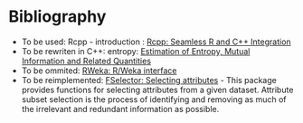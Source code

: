 # Bibliography

- To be used: Rcpp - introduction : [Rcpp: Seamless R and C++ Integration](http://dirk.eddelbuettel.com/code/rcpp/Rcpp-introduction.pdf)
- To be rewriten in C++: entropy: [Estimation of Entropy, Mutual Information and Related Quantities](https://cran.r-project.org/web/packages/entropy/index.html)
- To be ommited: [RWeka: R/Weka interface](https://cran.r-project.org/web/packages/RWeka/index.html)
- To be reimplemented: [FSelector: Selecting attributes](https://cran.r-project.org/web/packages/FSelector/index.html) - This package provides functions for selecting attributes from a given dataset. Attribute subset selection is the process of identifying and removing as much of the irrelevant and redundant information as possible.
